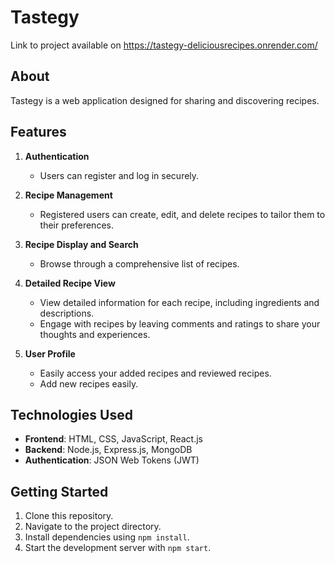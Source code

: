# Tastegy

Link to project available on <a href="https://tastegy-deliciousrecipes.onrender.com/">https://tastegy-deliciousrecipes.onrender.com/</a>

## About
Tastegy is a web application designed for sharing and discovering recipes. 

## Features

1. **Authentication**
   - Users can register and log in securely.

2. **Recipe Management**
   - Registered users can create, edit, and delete recipes to tailor them to their preferences.
   
3. **Recipe Display and Search**
   - Browse through a comprehensive list of recipes.

4. **Detailed Recipe View**
   - View detailed information for each recipe, including ingredients and descriptions.
   - Engage with recipes by leaving comments and ratings to share your thoughts and experiences.

5. **User Profile**
   - Easily access your added recipes and reviewed recipes.
   - Add new recipes easily.

## Technologies Used
- **Frontend**: HTML, CSS, JavaScript, React.js
- **Backend**: Node.js, Express.js, MongoDB
- **Authentication**: JSON Web Tokens (JWT)

## Getting Started
1. Clone this repository.
2. Navigate to the project directory.
3. Install dependencies using `npm install`.
4. Start the development server with `npm start`.
